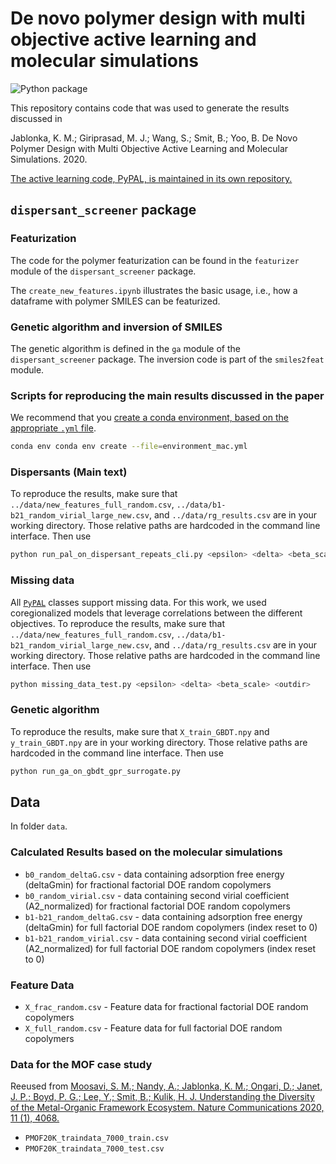 # De novo polymer design with multi objective active learning and molecular simulations

![Python package](https://github.com/byooooo/dispersant_screening_PAL/workflows/Python%20package/badge.svg)

This repository contains code that was used to generate the results discussed in

Jablonka, K. M.; Giriprasad, M. J.; Wang, S.; Smit, B.; Yoo, B. De Novo Polymer Design with Multi Objective Active Learning and Molecular Simulations. 2020.

[The active learning code, PyPAL, is maintained in its own repository.](https://github.com/kjappelbaum/pypal)

## `dispersant_screener` package

### Featurization

The code for the polymer featurization can be found in the `featurizer` module of the `dispersant_screener` package.

The `create_new_features.ipynb` illustrates the basic usage, i.e., how a dataframe with polymer SMILES can be featurized.

### Genetic algorithm and inversion of SMILES

The genetic algorithm is defined in the `ga` module of the `dispersant_screener` package. The inversion code is part of the `smiles2feat` module.

### Scripts for reproducing the main results discussed in the paper

We recommend that you [create a conda environment, based on the appropriate `.yml` file](https://docs.conda.io/projects/conda/en/latest/user-guide/tasks/manage-environments.html).

```bash
conda env conda env create --file=environment_mac.yml
```

### Dispersants (Main text)

To reproduce the results, make sure that `../data/new_features_full_random.csv`, `../data/b1-b21_random_virial_large_new.csv`, and `../data/rg_results.csv` are in your working directory. Those relative paths are hardcoded in the command line interface.
Then use

```bash
python run_pal_on_dispersant_repeats_cli.py <epsilon> <delta> <beta_scale> <repeats> <outdir> <n_samples>
```

### Missing data 

All [`PyPAL`](https://github.com/kjappelbaum/pypal) classes support missing data. For this work, we used coregionalized models that leverage correlations
between the different objectives. To reproduce the results, make sure that `../data/new_features_full_random.csv`, `../data/b1-b21_random_virial_large_new.csv`, and `../data/rg_results.csv` are in your working directory. Those relative paths are hardcoded in the command line interface.
Then use

```bash
python missing_data_test.py <epsilon> <delta> <beta_scale> <outdir>
```

### Genetic algorithm 
 To reproduce the results, make sure that `X_train_GBDT.npy` and `y_train_GBDT.npy` are in your working directory. Those relative paths are hardcoded in the command line interface.
Then use

```bash
python run_ga_on_gbdt_gpr_surrogate.py
```


## Data

In folder `data`.

### Calculated Results based on the molecular simulations

- `b0_random_deltaG.csv` - data containing adsorption free energy (deltaGmin) for fractional factorial DOE random copolymers
- `b0_random_virial.csv` - data containing second virial coefficient (A2_normalized) for fractional factorial DOE random copolymers
- `b1-b21_random_deltaG.csv` - data containing adsorption free energy (deltaGmin) for full factorial DOE random copolymers (index reset to 0)
- `b1-b21_random_virial.csv` - data containing second virial coefficient (A2_normalized) for full factorial DOE random copolymers (index reset to 0)

### Feature Data

- `X_frac_random.csv` - Feature data for fractional factorial DOE random copolymers
- `X_full_random.csv` - Feature data for full factorial DOE random copolymers

### Data for the MOF case study

Reeused from [Moosavi, S. M.; Nandy, A.; Jablonka, K. M.; Ongari, D.; Janet, J. P.; Boyd, P. G.; Lee, Y.; Smit, B.; Kulik, H. J. Understanding the Diversity of the Metal-Organic Framework Ecosystem. Nature Communications 2020, 11 (1), 4068.](https://doi.org/10.1038/s41467-020-17755-8)

- `PMOF20K_traindata_7000_train.csv`
- `PMOF20K_traindata_7000_test.csv`
